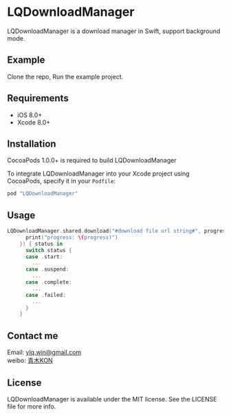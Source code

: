 
# LQDownloadManager

LQDownloadManager is a download manager in Swift, support background mode.


## Example

  Clone the repo, Run the example project.

## Requirements
- iOS 8.0+ 
- Xcode 8.0+

## Installation

CocoaPods 1.0.0+ is required to build LQDownloadManager

To integrate LQDownloadManager into your Xcode project using CocoaPods, specify it in your `Podfile`:

```ruby
pod "LQDownloadManager"
```

## Usage

```swift
LQDownloadManager.shared.download("#download file url string#", progress: { progress in
      print("progress: \(progress)")
    }) { status in
      switch status {
      case .start:
        ...
      case .suspend:
        ...
      case .complete:
        ...
      case .failed:
        ...
      }
    }
```

## Contact me

Email: ylq.win@gmail.com
<br/>
weibo: [青木KON](http://weibo.com/5012041775/profile?topnav=1&wvr=6&is_all=1)

## License

LQDownloadManager is available under the MIT license. See the LICENSE file for more info.


